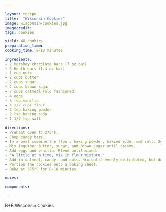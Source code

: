 ```yaml
---

layout: recipe
title:  "Wisconsin Cookies"
image: wisconsin-cookies.jpg
imagecredit: 
tags: cookies

yield: 48 cookies
preparation_time: 
cooking_time: 8-10 minutes

ingredients:
- 2 Hershey chocolate bars (7 oz bar)
- 6 Heath bars (1.4 oz bar)
- 1 cup nuts
- 2 cups butter
- 2 cups sugar
- 2 cups brown sugar
- 7 cups oatmeal (old fashioned)
- 4 eggs
- 3 tsp vanilla
- 4 1/2 cups flour
- 2 tsp baking powder
- 2 tsp baking soda
- 1 1/2 tsp salt

directions:
- Preheat oven to 375°F.
- Chop candy bars.
- In a bowl combine the flour, baking powder, bakind soda, and salt. Set aside.
- Mix together butter, sugar, and brown sugar until creamy.
- Add eggs and vanilla. Blend until mixed.
- "A little at a time, mix in flour mixture."
- Add in oatmeal, candy, and nuts. Mix until evenly distributed, but do not overmix to pulverize the candy and oats.
- Portion the cookies onto a baking sheet.
- Bake at 375°F for 8-10 minutes.

notes:

components:

---
```


B+B Wisconsin Cookies